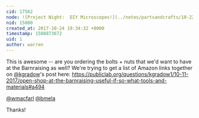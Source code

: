 ```yaml
---
cid: 17562
node: ![Project Night:  DIY Microscopes!](../notes/partsandcrafts/10-22-2017/project-night-at-fabville-somerville-diy-microscopes)
nid: 15080
created_at: 2017-10-24 19:34:32 +0000
timestamp: 1508873672
uid: 1
author: warren
---
```


This is awesome -- are you ordering the bolts + nuts that we'd want to have at the Barnraising as well? We're trying to get a list of Amazon links together on [@kgradow](/profile/kgradow)'s post here: https://publiclab.org/questions/kgradow1/10-11-2017/open-shop-at-the-barnraising-useful-if-so-what-tools-and-materials#a494

[@wmacfarl](/profile/wmacfarl) [@bmela](/profile/bmela)

Thanks!